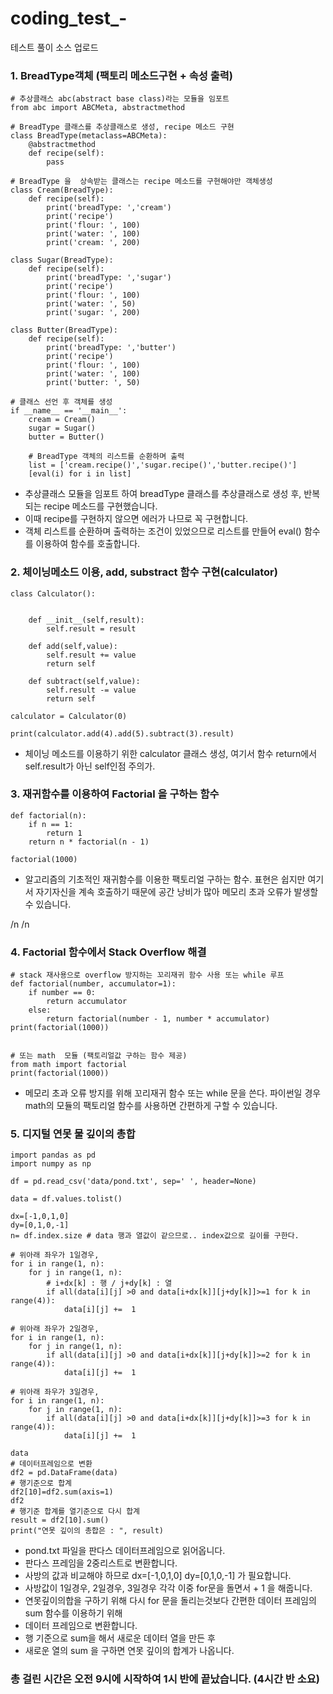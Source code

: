 # coding_test_-
테스트 풀이 소스 업로드

### 1. BreadType객체 (팩토리 메소드구현 + 속성 출력)
```
# 추상클래스 abc(abstract base class)라는 모듈을 임포트
from abc import ABCMeta, abstractmethod

# BreadType 클래스를 추상클래스로 생성, recipe 메소드 구현
class BreadType(metaclass=ABCMeta):
    @abstractmethod
    def recipe(self):
        pass
    
# BreadType 을  상속받는 클래스는 recipe 메소드를 구현해야만 객체생성    
class Cream(BreadType):
    def recipe(self):
        print('breadType: ','cream')
        print('recipe')
        print('flour: ', 100)
        print('water: ', 100)
        print('cream: ', 200)
        
class Sugar(BreadType):
    def recipe(self):
        print('breadType: ','sugar')
        print('recipe')
        print('flour: ', 100)
        print('water: ', 50)
        print('sugar: ', 200)
        
class Butter(BreadType):
    def recipe(self):
        print('breadType: ','butter')
        print('recipe')
        print('flour: ', 100)
        print('water: ', 100)
        print('butter: ', 50)
        
# 클래스 선언 후 객체를 생성     
if __name__ == '__main__':
    cream = Cream()
    sugar = Sugar()
    butter = Butter()
    
    # BreadType 객체의 리스트를 순환하며 출력
    list = ['cream.recipe()','sugar.recipe()','butter.recipe()']        
    [eval(i) for i in list]
```
* 추상클래스 모듈을 임포트 하여 breadType 클래스를 추상클래스로 생성 후, 반복되는 recipe 메소드를 구현했습니다.
* 이때 recipe를 구현하지 않으면 에러가 나므로 꼭 구현합니다.
* 객체 리스트를 순환하며 출력하는 조건이 있었으므로 리스트를 만들어 eval() 함수를 이용하여 함수를 호출합니다.


### 2. 체이닝메소드 이용, add, substract 함수 구현(calculator)
```
class Calculator():
   
    
    def __init__(self,result):
        self.result = result
       
    def add(self,value):
        self.result += value
        return self
     
    def subtract(self,value):
        self.result -= value
        return self
        
calculator = Calculator(0)  

print(calculator.add(4).add(5).subtract(3).result)
```

* 체이닝 메소드를 이용하기 위한 calculator 클래스 생성, 여기서 함수 return에서 self.result가 아닌 self인점 주의가.


### 3. 재귀함수를 이용하여 Factorial 을 구하는 함수
```
def factorial(n):
    if n == 1:
        return 1
    return n * factorial(n - 1)

factorial(1000)
```
* 알고리즘의 기초적인 재귀함수를 이용한 팩토리얼 구하는 함수. 표현은 쉽지만 여기서 자기자신을 계속 호출하기 때문에 공간 낭비가 많아 메모리 초과 오류가 발생할 수 있습니다. 

/n /n
### 4. Factorial 함수에서 Stack Overflow 해결
```
# stack 재사용으로 overflow 방지하는 꼬리재귀 함수 사용 또는 while 루프
def factorial(number, accumulator=1):
    if number == 0:        
        return accumulator
    else:       
        return factorial(number - 1, number * accumulator)
print(factorial(1000))


# 또는 math  모듈 (팩토리얼값 구하는 함수 제공)
from math import factorial
print(factorial(1000))
```
* 메모리 초과 오류 방지를 위해 꼬리재귀 함수 또는 while 문을 쓴다. 파이썬일 경우 math의 모듈의 팩토리얼 함수를 사용하면 간편하게 구할 수 있습니다. 



### 5. 디지털 연못 물 깊이의 총합
```
import pandas as pd
import numpy as np

df = pd.read_csv('data/pond.txt', sep=' ', header=None)

data = df.values.tolist()

dx=[-1,0,1,0]
dy=[0,1,0,-1]
n= df.index.size # data 행과 열값이 같으므로.. index값으로 길이를 구한다.

# 위아래 좌우가 1일경우,
for i in range(1, n):
    for j in range(1, n):
        # i+dx[k] : 행 / j+dy[k] : 열
        if all(data[i][j] >0 and data[i+dx[k]][j+dy[k]]>=1 for k in range(4)):
            data[i][j] +=  1
            
# 위아래 좌우가 2일경우,            
for i in range(1, n):
    for j in range(1, n):             
        if all(data[i][j] >0 and data[i+dx[k]][j+dy[k]]>=2 for k in range(4)):
            data[i][j] +=  1
            
# 위아래 좌우가 3일경우,            
for i in range(1, n):
    for j in range(1, n):             
        if all(data[i][j] >0 and data[i+dx[k]][j+dy[k]]>=3 for k in range(4)):
            data[i][j] +=  1            

data
# 데이터프레임으로 변환
df2 = pd.DataFrame(data)
# 행기준으로 합계
df2[10]=df2.sum(axis=1)
df2
# 행기준 합계를 열기준으로 다시 합계
result = df2[10].sum()
print("연못 깊이의 총합은 : ", result)
```
* pond.txt 파일을 판다스 데이터프레임으로 읽어옵니다.
* 판다스 프레임을 2중리스트로 변환합니다.
* 사방의 값과 비교해야 하므로 dx=[-1,0,1,0] dy=[0,1,0,-1] 가 필요합니다.
* 사방값이 1일경우, 2일경우, 3일경우 각각 이중 for문을 돌면서 + 1 을 해줍니다. 
* 연못깊이의합을 구하기 위해 다시 for 문을 돌리는것보다 간편한 데이터 프레임의 sum 함수를 이용하기 위해
* 데이터 프레임으로 변환합니다.
* 행 기준으로 sum을 해서 새로운 데이터 열을 만든 후 
* 새로운 열의 sum 을 구하면 연못 깊이의 합계가 나옵니다.

### 총 걸린 시간은 오전 9시에 시작하여 1시 반에 끝났습니다. (4시간 반 소요)

